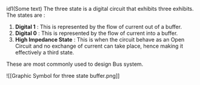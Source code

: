 id1(Some text)
The three state is a digital circuit that exhibits three exhibits.
The states are : 
1. **Digital 1** : This is represented by the flow of current out of a buffer. 
2. **Digital 0** : This is represented by the flow of current into a buffer.
3. **High Impedance State** : This is when the circuit behave as an Open Circuit and no exchange of current can take place, hence making it effectively a third state.

These are most commonly used to design Bus system.

![[Graphic Symbol for three state buffer.png]]

